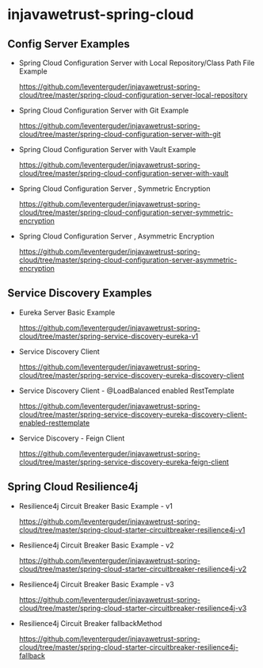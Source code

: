 # injavawetrust-spring-cloud

## Config Server Examples

- Spring Cloud Configuration Server with Local Repository/Class Path File Example

  https://github.com/leventerguder/injavawetrust-spring-cloud/tree/master/spring-cloud-configuration-server-local-repository

- Spring Cloud Configuration Server with Git Example

  https://github.com/leventerguder/injavawetrust-spring-cloud/tree/master/spring-cloud-configuration-server-with-git
  
- Spring Cloud Configuration Server with Vault Example

  https://github.com/leventerguder/injavawetrust-spring-cloud/tree/master/spring-cloud-configuration-server-with-vault

- Spring Cloud Configuration Server , Symmetric Encryption

  https://github.com/leventerguder/injavawetrust-spring-cloud/tree/master/spring-cloud-configuration-server-symmetric-encryption

- Spring Cloud Configuration Server , Asymmetric Encryption

  https://github.com/leventerguder/injavawetrust-spring-cloud/tree/master/spring-cloud-configuration-server-asymmetric-encryption

## Service Discovery Examples

- Eureka Server Basic Example

  https://github.com/leventerguder/injavawetrust-spring-cloud/tree/master/spring-service-discovery-eureka-v1
  
- Service Discovery Client
  
  https://github.com/leventerguder/injavawetrust-spring-cloud/tree/master/spring-service-discovery-eureka-discovery-client
  
- Service Discovery Client - @LoadBalanced enabled RestTemplate

  https://github.com/leventerguder/injavawetrust-spring-cloud/tree/master/spring-service-discovery-eureka-discovery-client-enabled-resttemplate  
  
- Service Discovery - Feign Client

  https://github.com/leventerguder/injavawetrust-spring-cloud/tree/master/spring-service-discovery-eureka-feign-client

## Spring Cloud Resilience4j

- Resilience4j Circuit Breaker Basic Example - v1

  https://github.com/leventerguder/injavawetrust-spring-cloud/tree/master/spring-cloud-starter-circuitbreaker-resilience4j-v1
  
- Resilience4j Circuit Breaker Basic Example - v2

  https://github.com/leventerguder/injavawetrust-spring-cloud/tree/master/spring-cloud-starter-circuitbreaker-resilience4j-v2
  
- Resilience4j Circuit Breaker Basic Example - v3

  https://github.com/leventerguder/injavawetrust-spring-cloud/tree/master/spring-cloud-starter-circuitbreaker-resilience4j-v3 
  
- Resilience4j Circuit Breaker fallbackMethod

  https://github.com/leventerguder/injavawetrust-spring-cloud/tree/master/spring-cloud-starter-circuitbreaker-resilience4j-fallback
